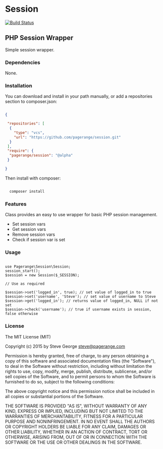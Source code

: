 # Session

[![Build Status](https://travis-ci.org/pagerange/session.svg?branch=master)](https://travis-ci.org/pagerange/session)

## PHP Session Wrapper

Simple session wrapper.

### Dependencies

None.

### Installation

You can download and install in your path manually, or add a repositories section to composer.json:

```json

{

 "repositories": [
  {
    "type": "vcs",
    "url": "https://github.com/pagerange/session.git"
  }
 ],
 "require": {
  "pagerange/session": "@alpha"
 }

}

```

Then install with composer:

```bash

  composer install

```

### Features

Class provides an easy to use wrapper for basic PHP session management.

* Set session vars
* Get session vars
* Remove session vars
* Check if session var is set

### Usage

```

use Pagerange\Session\Session;
session_start();
$session = new Session($_SESSION);

// Use as required

$session->set('logged_in', true); // set value of logged_in to true
$session->set('username', 'Steve'); // set value of username to Steve
$session->get('logged_in'); // returns value of logged_in, NULL if not set
$session->check('username'); // true if username exists in session, false otherwise

```

### License

The MIT License (MIT)

Copyright (c) 2015  by Steve George <steve@pagerange.com>

Permission is hereby granted, free of charge, to any person obtaining a copy of this software and associated
documentation files (the "Software"), to deal in the Software without restriction, including without limitation
the rights to use, copy, modify, merge, publish, distribute, sublicense, and/or sell copies of the Software,
and to permit persons to whom the Software is furnished to do so, subject to the following conditions:

The above copyright notice and this permission notice shall be included in all copies or substantial portions
of the Software.

THE SOFTWARE IS PROVIDED "AS IS", WITHOUT WARRANTY OF ANY KIND, EXPRESS OR IMPLIED, INCLUDING BUT NOT
LIMITED TO THE WARRANTIES OF MERCHANTABILITY, FITNESS FOR A PARTICULAR PURPOSE AND NONINFRINGEMENT.
IN NO EVENT SHALL THE AUTHORS OR COPYRIGHT HOLDERS BE LIABLE FOR ANY CLAIM, DAMAGES OR OTHER LIABILITY,
WHETHER IN AN ACTION OF CONTRACT, TORT OR OTHERWISE, ARISING FROM, OUT OF OR IN CONNECTION WITH THE
SOFTWARE OR THE USE OR OTHER DEALINGS IN THE SOFTWARE.

